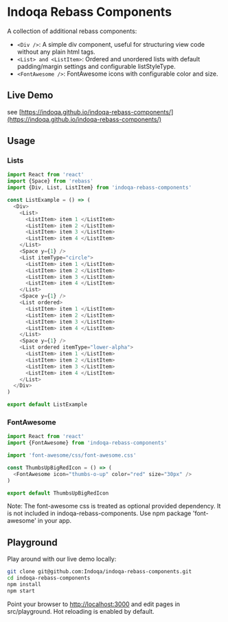 # Indoqa Rebass Components

A collection of additional rebass components:

  * `<Div />`: A simple div component, useful for structuring view code without any plain html tags.
  * `<List> and <ListItem>`: Ordered and unordered lists with default padding/margin settings and configurable listStyleType. 
  * `<FontAwesome />`: FontAwesome icons with configurable color and size. 

## Live Demo

see [https://indoqa.github.io/indoqa-rebass-components/](https://indoqa.github.io/indoqa-rebass-components/)

## Usage

### Lists

```javascript
import React from 'react'
import {Space} from 'rebass'
import {Div, List, ListItem} from 'indoqa-rebass-components'

const ListExample = () => (
  <Div>
    <List>
      <ListItem> item 1 </ListItem>
      <ListItem> item 2 </ListItem>
      <ListItem> item 3 </ListItem>
      <ListItem> item 4 </ListItem>
    </List>
    <Space y={1} />
    <List itemType="circle">
      <ListItem> item 1 </ListItem>
      <ListItem> item 2 </ListItem>
      <ListItem> item 3 </ListItem>
      <ListItem> item 4 </ListItem>
    </List>
    <Space y={1} />
    <List ordered>
      <ListItem> item 1 </ListItem>
      <ListItem> item 2 </ListItem>
      <ListItem> item 3 </ListItem>
      <ListItem> item 4 </ListItem>
    </List>
    <Space y={1} />
    <List ordered itemType="lower-alpha">
      <ListItem> item 1 </ListItem>
      <ListItem> item 2 </ListItem>
      <ListItem> item 3 </ListItem>
      <ListItem> item 4 </ListItem>
    </List>
  </Div>
)

export default ListExample
```

### FontAwesome

```javascript
import React from 'react'
import {FontAwesome} from 'indoqa-rebass-components'

import 'font-awesome/css/font-awesome.css'

const ThumbsUpBigRedIcon = () => (
  <FontAwesome icon="thumbs-o-up" color="red" size="30px" />
)

export default ThumbsUpBigRedIcon
```

Note: The font-awesome css is treated as optional provided dependency. It is not included in indoqa-rebass-components. Use npm package 'font-awesome' in your app.

## Playground

Play around with our live demo locally: 
```bash
git clone git@github.com:Indoqa/indoqa-rebass-components.git
cd indoqa-rebass-components
npm install
npm start
```
Point your browser to [http://localhost:3000](http://localhost:3000) and edit pages in src/playground. Hot reloading is enabled by default.
